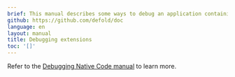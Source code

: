 ```yaml
---
brief: This manual describes some ways to debug an application containing native extensions.
github: https://github.com/defold/doc
language: en
layout: manual
title: Debugging extensions
toc: '[]'
---
```


Refer to the [Debugging Native Code manual](/manuals/debugging-native-code) to learn more.